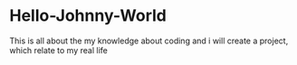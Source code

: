 # Hello-Johnny-World
This is all about the my knowledge about coding and i will create a project, which relate to my real life
